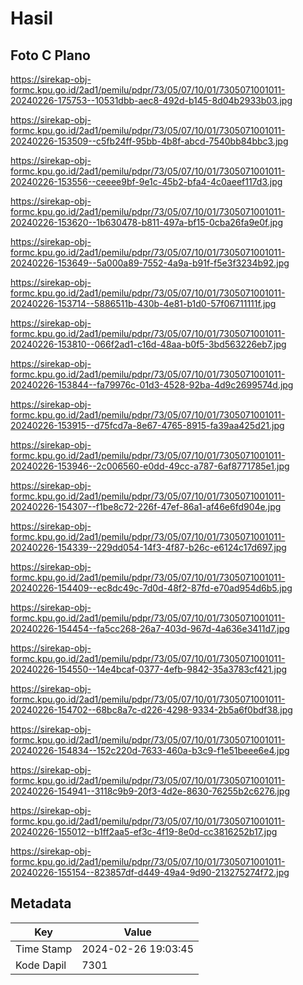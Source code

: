 # Hasil

## Foto C Plano

https://sirekap-obj-formc.kpu.go.id/2ad1/pemilu/pdpr/73/05/07/10/01/7305071001011-20240226-175753--10531dbb-aec8-492d-b145-8d04b2933b03.jpg

https://sirekap-obj-formc.kpu.go.id/2ad1/pemilu/pdpr/73/05/07/10/01/7305071001011-20240226-153509--c5fb24ff-95bb-4b8f-abcd-7540bb84bbc3.jpg

https://sirekap-obj-formc.kpu.go.id/2ad1/pemilu/pdpr/73/05/07/10/01/7305071001011-20240226-153556--ceeee9bf-9e1c-45b2-bfa4-4c0aeef117d3.jpg

https://sirekap-obj-formc.kpu.go.id/2ad1/pemilu/pdpr/73/05/07/10/01/7305071001011-20240226-153620--1b630478-b811-497a-bf15-0cba26fa9e0f.jpg

https://sirekap-obj-formc.kpu.go.id/2ad1/pemilu/pdpr/73/05/07/10/01/7305071001011-20240226-153649--5a000a89-7552-4a9a-b91f-f5e3f3234b92.jpg

https://sirekap-obj-formc.kpu.go.id/2ad1/pemilu/pdpr/73/05/07/10/01/7305071001011-20240226-153714--5886511b-430b-4e81-b1d0-57f06711111f.jpg

https://sirekap-obj-formc.kpu.go.id/2ad1/pemilu/pdpr/73/05/07/10/01/7305071001011-20240226-153810--066f2ad1-c16d-48aa-b0f5-3bd563226eb7.jpg

https://sirekap-obj-formc.kpu.go.id/2ad1/pemilu/pdpr/73/05/07/10/01/7305071001011-20240226-153844--fa79976c-01d3-4528-92ba-4d9c2699574d.jpg

https://sirekap-obj-formc.kpu.go.id/2ad1/pemilu/pdpr/73/05/07/10/01/7305071001011-20240226-153915--d75fcd7a-8e67-4765-8915-fa39aa425d21.jpg

https://sirekap-obj-formc.kpu.go.id/2ad1/pemilu/pdpr/73/05/07/10/01/7305071001011-20240226-153946--2c006560-e0dd-49cc-a787-6af8771785e1.jpg

https://sirekap-obj-formc.kpu.go.id/2ad1/pemilu/pdpr/73/05/07/10/01/7305071001011-20240226-154307--f1be8c72-226f-47ef-86a1-af46e6fd904e.jpg

https://sirekap-obj-formc.kpu.go.id/2ad1/pemilu/pdpr/73/05/07/10/01/7305071001011-20240226-154339--229dd054-14f3-4f87-b26c-e6124c17d697.jpg

https://sirekap-obj-formc.kpu.go.id/2ad1/pemilu/pdpr/73/05/07/10/01/7305071001011-20240226-154409--ec8dc49c-7d0d-48f2-87fd-e70ad954d6b5.jpg

https://sirekap-obj-formc.kpu.go.id/2ad1/pemilu/pdpr/73/05/07/10/01/7305071001011-20240226-154454--fa5cc268-26a7-403d-967d-4a636e3411d7.jpg

https://sirekap-obj-formc.kpu.go.id/2ad1/pemilu/pdpr/73/05/07/10/01/7305071001011-20240226-154550--14e4bcaf-0377-4efb-9842-35a3783cf421.jpg

https://sirekap-obj-formc.kpu.go.id/2ad1/pemilu/pdpr/73/05/07/10/01/7305071001011-20240226-154702--68bc8a7c-d226-4298-9334-2b5a6f0bdf38.jpg

https://sirekap-obj-formc.kpu.go.id/2ad1/pemilu/pdpr/73/05/07/10/01/7305071001011-20240226-154834--152c220d-7633-460a-b3c9-f1e51beee6e4.jpg

https://sirekap-obj-formc.kpu.go.id/2ad1/pemilu/pdpr/73/05/07/10/01/7305071001011-20240226-154941--3118c9b9-20f3-4d2e-8630-76255b2c6276.jpg

https://sirekap-obj-formc.kpu.go.id/2ad1/pemilu/pdpr/73/05/07/10/01/7305071001011-20240226-155012--b1ff2aa5-ef3c-4f19-8e0d-cc3816252b17.jpg

https://sirekap-obj-formc.kpu.go.id/2ad1/pemilu/pdpr/73/05/07/10/01/7305071001011-20240226-155154--823857df-d449-49a4-9d90-213275274f72.jpg


## Metadata

| Key        | Value               |
| ---------- | ------------------- |
| Time Stamp | 2024-02-26 19:03:45 |
| Kode Dapil | 7301                |



